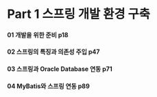 # Part 1 스프링 개발 환경 구축
#### 01 개발을 위한 준비 p18
#### 02 스프링의 특징과 의존성 주입 p47
#### 03 스프링과 Oracle Database 연동 p71
#### 04 MyBatis와 스프링 연동 p89
